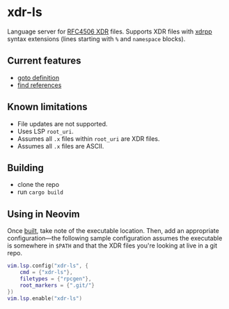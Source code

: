 # xdr-ls

Language server for [RFC4506 XDR](https://datatracker.ietf.org/doc/html/rfc4506)
files. Supports XDR files with
[xdrpp](https://xdrpp.github.io/xdrpp/index.html) syntax extensions (lines
starting with `%` and `namespace` blocks).

## Current features

* [goto definition](https://microsoft.github.io/language-server-protocol/specifications/lsp/3.17/specification/#textDocument_definition)
* [find references](https://microsoft.github.io/language-server-protocol/specifications/lsp/3.17/specification/#textDocument_references)

## Known limitations

* File updates are not supported.
* Uses LSP `root_uri`.
* Assumes all `.x` files within `root_uri` are XDR files.
* Assumes all `.x` files are ASCII.

## Building

* clone the repo
* run `cargo build`

## Using in Neovim

Once [built](#Building), take note of the executable location. Then, add an
appropriate configuration—the following sample configuration assumes the
executable is somewhere in `$PATH` and that the XDR files you're looking at
live in a git repo.

```lua
vim.lsp.config("xdr-ls", {
    cmd = {"xdr-ls"},
    filetypes = {"rpcgen"},
    root_markers = {".git/"}
})
vim.lsp.enable("xdr-ls")
```
